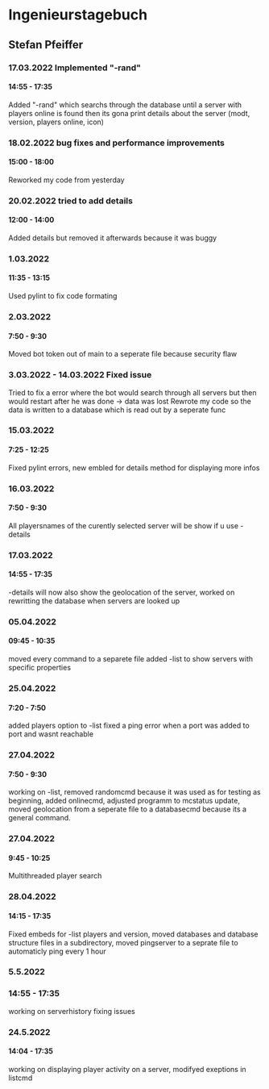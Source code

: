 # Ingenieurstagebuch

## Stefan Pfeiffer

### 17.03.2022 Implemented "-rand"

#### 14:55 - 17:35

Added "-rand" which searchs through the database until a server with players online is found then its gona print details about the server (modt, version, players online, icon)

### 18.02.2022 bug fixes and performance improvements

#### 15:00 - 18:00

Reworked my code from yesterday

### 20.02.2022 tried to add details

#### 12:00 - 14:00

Added details but removed it afterwards because it was buggy

### 1.03.2022

#### 11:35 - 13:15

Used pylint to fix code formating

### 2.03.2022

#### 7:50 - 9:30

Moved bot token out of main to a seperate file because security flaw

### 3.03.2022 - 14.03.2022 Fixed issue

Tried to fix a error where the bot would search through all servers but then would restart after he was done -> data was lost 
Rewrote my code so the data is written to a database which is read out by a seperate func

### 15.03.2022

#### 7:25 - 12:25

Fixed pylint errors, new embled for details method for displaying more infos

### 16.03.2022

#### 7:50 - 9:30

All playersnames of the curently selected server will be show if u use -details

### 17.03.2022

#### 14:55 - 17:35

-details will now also show the geolocation of the server, worked on rewritting the database when servers are looked up

### 05.04.2022

#### 09:45 - 10:35

moved every command to a separete file added -list to show servers with specific properties

### 25.04.2022

#### 7:20 - 7:50

added players option to -list fixed a ping error when a port was added to port and wasnt reachable

### 27.04.2022

#### 7:50 - 9:30

working on -list, removed randomcmd because it was used as for testing as beginning, added onlinecmd, adjusted programm to mcstatus update, moved geolocation from a seperate file to a databasecmd because its a general command.

### 27.04.2022

#### 9:45 - 10:25

Multithreaded player search

### 28.04.2022

#### 14:15 - 17:35

Fixed embeds for -list players and version, moved databases and database structure files in a subdirectory, moved pingserver to a seprate file to automaticly ping every 1 hour 

### 5.5.2022

### 14:55 - 17:35

working on serverhistory fixing issues

### 24.5.2022

#### 14:04 - 17:35

working on displaying player activity on a server, modifyed exeptions in listcmd